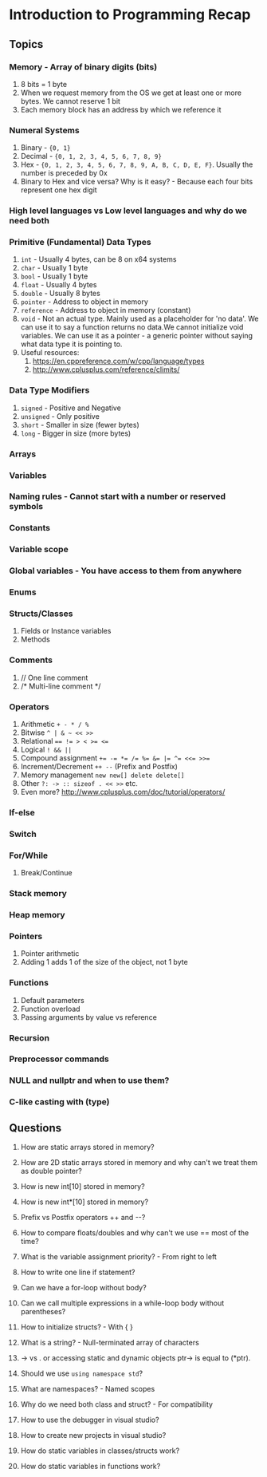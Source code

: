 # Introduction to Programming Recap

## Topics

### Memory - Array of binary digits (bits)

1. 8 bits = 1 byte
2. When we request memory from the OS we get at least one or more bytes. We cannot reserve 1 bit
3. Each memory block has an address by which we reference it

### Numeral Systems

1. Binary - `{0, 1}`
2. Decimal - `{0, 1, 2, 3, 4, 5, 6, 7, 8, 9}`
3. Hex - `{0, 1, 2, 3, 4, 5, 6, 7, 8, 9, A, B, C, D, E, F}`. Usually the number is preceded by 0x
4. Binary to Hex and vice versa? Why is it easy? - Because each four bits represent one hex digit

### High level languages vs Low level languages and why do we need both

### Primitive (Fundamental) Data Types

1. `int` - Usually 4 bytes, can be 8 on x64 systems
2. `char` - Usually 1 byte
3. `bool` - Usually 1 byte
4. `float` - Usually 4 bytes
5. `double` - Usually 8 bytes
6. `pointer` - Address to object in memory
7. `reference` - Address to object in memory (constant)
8. `void` - Not an actual type. Mainly used as a placeholder for 'no data'. We can use it to say a function returns no data.We cannot initialize void variables. We can use it as a pointer - a generic pointer without saying what data type it is pointing to.
9. Useful resources:
   1. https://en.cppreference.com/w/cpp/language/types
   2. http://www.cplusplus.com/reference/climits/

### Data Type Modifiers

1. `signed` - Positive and Negative
2. `unsigned` - Only positive
3. `short` - Smaller in size (fewer bytes)
4. `long` - Bigger in size (more bytes)

### Arrays

### Variables

### Naming rules - Cannot start with a number or reserved symbols

### Constants

### Variable scope

### Global variables - You have access to them from anywhere

### Enums

### Structs/Classes

1. Fields or Instance variables
2. Methods

### Comments

1. // One line comment
2. /* Multi-line comment */

### Operators

1. Arithmetic `+ - * / %` 
2. Bitwise `^ | & ~ << >>`
3. Relational `== != > < >= <=`
4. Logical `! && ||`
5. Compound assignment `+= -= *= /= %= &= |= ^= <<= >>=`
6. Increment/Decrement `++ --` (Prefix and Postfix)
7. Memory management `new new[] delete delete[]`
8. Other `?: -> :: sizeof . << >>` etc.
9. Even more? http://www.cplusplus.com/doc/tutorial/operators/

### If-else

### Switch

### For/While

1. Break/Continue

### Stack memory

### Heap memory

### Pointers

1. Pointer arithmetic
2. Adding 1 adds 1 of the size of the object, not 1 byte

### Functions

1. Default parameters
2. Function overload
3. Passing arguments by value vs reference

### Recursion

### Preprocessor commands

### NULL and nullptr and when to use them?

### C-like casting with (type)

## Questions

1. How are static arrays stored in memory?

2. How are 2D static arrays stored in memory and why can't we treat them as double pointer?

3. How is new int[10] stored in memory?

4. How is new int*[10] stored in memory?

5. Prefix vs Postfix operators ++ and --?

6. How to compare floats/doubles and why can't we use == most of the time?

7. What is the variable assignment priority? - From right to left

8. How to write one line if statement?

9. Can we have a for-loop without body?

10. Can we call multiple expressions in a while-loop body without parentheses?

11. How to initialize structs? - With { }

12. What is a string? - Null-terminated array of characters

13. -> vs . or accessing static and dynamic objects ptr-> is equal to (*ptr).

14. Should we use `using namespace std`?

15. What are namespaces? - Named scopes

16. Why do we need both class and struct? - For compatibility

17. How to use the debugger in visual studio?

18. How to create new projects in visual studio?

19. How do static variables in classes/structs work?

20. How do static variables in functions work?
